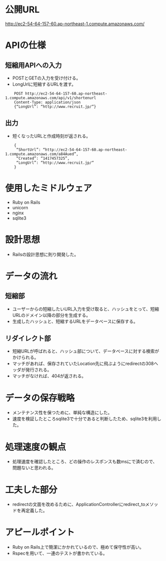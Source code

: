 # 公開URL
http://ec2-54-64-157-60.ap-northeast-1.compute.amazonaws.com/


# APIの仕様
## 短縮用APIへの入力
- POSTとGETの入力を受け付ける。
- LongUrlに短縮するURLを渡す。

```
    POST http://ec2-54-64-157-60.ap-northeast-1.compute.amazonaws.com/api/v1/shortenurl
    Content-Type: application/json
    {“LongUrl”: “http://www.recruit.jp/“}
```

## 出力
- 短くなったURLと作成時刻が返される。 
```
    {
	 “ShortUrl”: “http://ec2-54-64-157-60.ap-northeast-1.compute.amazonaws.com/a84Aued”,
	 “Created”: “1417457325”,
	 “LongUrl”: “http://www.recruit.jp/“
	}
```

# 使用したミドルウェア
- Ruby on Rails
- unicorn
- nginx
- sqlite3


# 設計思想
- Railsの設計思想に則り開発した。


# データの流れ
## 短縮部
- ユーザーからの短縮したいURL入力を受け取ると、ハッシュをとって、短縮URLのドメイン以降の部分を生成する。
- 生成したハッシュと、短縮するURLをデータベースに保存する。

## リダイレクト部
- 短縮URLが呼ばれると、ハッシュ部について、データベースに対する検索がかけられる。
- マッチがあれば、保存されていたLocation先に飛ぶようにredirectの308ヘッダが発行される。
- マッチがなければ、404が返される。


# データの保存戦略
- メンテナンス性を保つために、単純な構造にした。
- 速度を検証したところsqlite3で十分であると判断したため、sqlite3を利用した。

# 処理速度の観点
- 処理速度を確認したところ、どの操作のレスポンスも数msにで済むので、問題ないと思われる。

# 工夫した部分
- redirectの文面を改めるために、ApplicationControllerにredirect_toメソッドを再定義した。

# アピールポイント
- Ruby on Rails上で簡潔にかかれているので、極めて保守性が高い。
- Rspecを用いて、一連のテストが書かれている。

